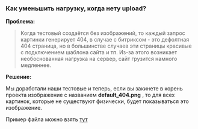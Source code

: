 ### Как уменьшить нагрузку, когда нету upload? ###

**Проблема:**
> Когда тестовый создаётся без изображений, то каждый запрос картинки генерирует 404, в случае с битриксом - это дефолтная 404 страница, но в большинстве случаев эти страницы красивые с подключением шаблона сайта и тп. Из-за этого возникает необоснованная нагрузка на сервер, сайт грузится намного медленнее.

**Решение:**

Мы доработали наши тестовые и теперь, если вы закинете в корень проекта изображение с названием **default_404.png** , то для всех картинок, которые не существуют физически, будет показываться это изображение.

Пример файла можно взять [тут](default_404.png)
